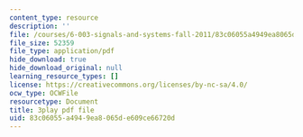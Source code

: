 ```yaml
---
content_type: resource
description: ''
file: /courses/6-003-signals-and-systems-fall-2011/83c06055a4949ea8065de609ce66720d_pqkYqU11ETA.pdf
file_size: 52359
file_type: application/pdf
hide_download: true
hide_download_original: null
learning_resource_types: []
license: https://creativecommons.org/licenses/by-nc-sa/4.0/
ocw_type: OCWFile
resourcetype: Document
title: 3play pdf file
uid: 83c06055-a494-9ea8-065d-e609ce66720d
---
```

